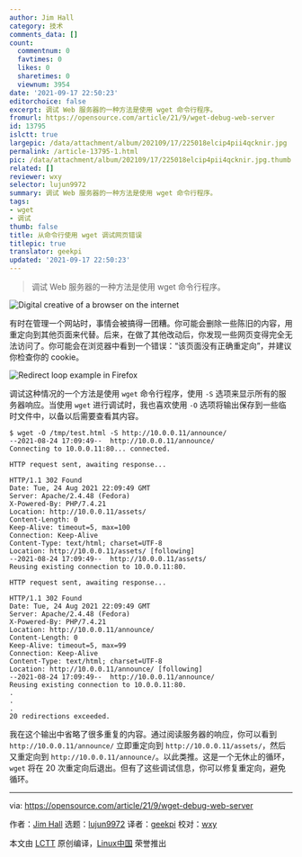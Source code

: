 ```yaml
---
author: Jim Hall
category: 技术
comments_data: []
count:
  commentnum: 0
  favtimes: 0
  likes: 0
  sharetimes: 0
  viewnum: 3954
date: '2021-09-17 22:50:23'
editorchoice: false
excerpt: 调试 Web 服务器的一种方法是使用 wget 命令行程序。
fromurl: https://opensource.com/article/21/9/wget-debug-web-server
id: 13795
islctt: true
largepic: /data/attachment/album/202109/17/225018elcip4pii4qcknir.jpg
permalink: /article-13795-1.html
pic: /data/attachment/album/202109/17/225018elcip4pii4qcknir.jpg.thumb.jpg
related: []
reviewer: wxy
selector: lujun9972
summary: 调试 Web 服务器的一种方法是使用 wget 命令行程序。
tags:
- wget
- 调试
thumb: false
title: 从命令行使用 wget 调试网页错误
titlepic: true
translator: geekpi
updated: '2021-09-17 22:50:23'
---
```



> 
> 调试 Web 服务器的一种方法是使用 wget 命令行程序。
> 
> 
> 


![](/data/attachment/album/202109/17/225018elcip4pii4qcknir.jpg "Digital creative of a browser on the internet")


有时在管理一个网站时，事情会被搞得一团糟。你可能会删除一些陈旧的内容，用重定向到其他页面来代替。后来，在做了其他改动后，你发现一些网页变得完全无法访问了。你可能会在浏览器中看到一个错误：“该页面没有正确重定向”，并建议你检查你的 cookie。


![Redirect loop example in Firefox](/data/attachment/album/202109/17/225025k223hf4j2a26v0i3.png "Redirect loop example in Firefox")


调试这种情况的一个方法是使用 `wget` 命令行程序，使用 `-S` 选项来显示所有的服务器响应。当使用 `wget` 进行调试时，我也喜欢使用 `-O` 选项将输出保存到一些临时文件中，以备以后需要查看其内容。



```
$ wget -O /tmp/test.html -S http://10.0.0.11/announce/
--2021-08-24 17:09:49--  http://10.0.0.11/announce/
Connecting to 10.0.0.11:80... connected.

HTTP request sent, awaiting response... 

HTTP/1.1 302 Found
Date: Tue, 24 Aug 2021 22:09:49 GMT
Server: Apache/2.4.48 (Fedora)
X-Powered-By: PHP/7.4.21
Location: http://10.0.0.11/assets/
Content-Length: 0
Keep-Alive: timeout=5, max=100
Connection: Keep-Alive
Content-Type: text/html; charset=UTF-8
Location: http://10.0.0.11/assets/ [following]
--2021-08-24 17:09:49--  http://10.0.0.11/assets/
Reusing existing connection to 10.0.0.11:80.

HTTP request sent, awaiting response... 
 
HTTP/1.1 302 Found
Date: Tue, 24 Aug 2021 22:09:49 GMT
Server: Apache/2.4.48 (Fedora)
X-Powered-By: PHP/7.4.21
Location: http://10.0.0.11/announce/
Content-Length: 0
Keep-Alive: timeout=5, max=99
Connection: Keep-Alive
Content-Type: text/html; charset=UTF-8
Location: http://10.0.0.11/announce/ [following]
--2021-08-24 17:09:49--  http://10.0.0.11/announce/
Reusing existing connection to 10.0.0.11:80.
.
.
.
20 redirections exceeded.

```

我在这个输出中省略了很多重复的内容。通过阅读服务器的响应，你可以看到 `http://10.0.0.11/announce/` 立即重定向到 `http://10.0.0.11/assets/`，然后又重定向到 `http://10.0.0.11/announce/`。以此类推。这是一个无休止的循环，`wget` 将在 20 次重定向后退出。但有了这些调试信息，你可以修复重定向，避免循环。




---


via: <https://opensource.com/article/21/9/wget-debug-web-server>


作者：[Jim Hall](https://opensource.com/users/jim-hall) 选题：[lujun9972](https://github.com/lujun9972) 译者：[geekpi](https://github.com/geekpi) 校对：[wxy](https://github.com/wxy)


本文由 [LCTT](https://github.com/LCTT/TranslateProject) 原创编译，[Linux中国](https://linux.cn/) 荣誉推出
